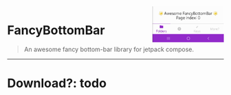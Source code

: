 <img src="FancyBottomBar.gif" width="33%" align="right"/>

# FancyBottomBar
> An awesome fancy bottom-bar library for jetpack compose.

-----

# Download?: todo
